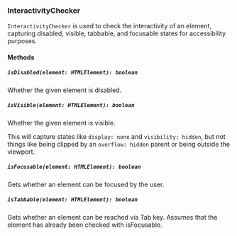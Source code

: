 ### InteractivityChecker
`InteractivityChecker` is used to check the interactivity of an element, capturing disabled,
visible, tabbable, and focusable states for accessibility purposes.

#### Methods

##### `isDisabled(element: HTMLElement): boolean` 
Whether the given element is disabled.

##### `isVisible(element: HTMLElement): boolean` 
Whether the given element is visible. 

This will capture states like `display: none` and `visibility: hidden`,
but not things like being clipped by an `overflow: hidden` parent or being outside the viewport.

##### `isFocusable(element: HTMLElement): boolean` 
Gets whether an element can be focused by the user.

##### `isTabbable(element: HTMLElement): boolean` 
Gets whether an element can be reached via Tab key. 
Assumes that the element has already been checked with isFocusable.
